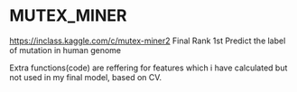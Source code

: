 # MUTEX_MINER

https://inclass.kaggle.com/c/mutex-miner2
Final Rank 1st 
Predict the label of mutation in human genome

Extra functions(code) are reffering for features which  i have calculated but not used in my final model, based on CV.

